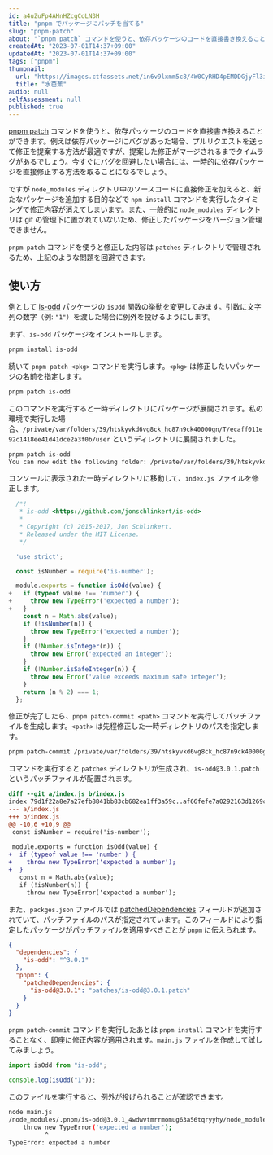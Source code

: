 ```yaml
---
id: a4uZuFp4AHnHZcgCoLN3H
title: "pnpm でパッケージにパッチを当てる"
slug: "pnpm-patch"
about: "`pnpm patch` コマンドを使うと、依存パッケージのコードを直接書き換えることができます。"
createdAt: "2023-07-01T14:37+09:00"
updatedAt: "2023-07-01T14:37+09:00"
tags: ["pnpm"]
thumbnail:
  url: "https://images.ctfassets.net/in6v9lxmm5c8/4W0CyRHD4pEMDDGjyFl3iz/5f4531162591220d474df7a97f15d8af/flower_mizubashou_16637.png"
  title: "水芭蕉"
audio: null
selfAssessment: null
published: true
---
```

[pnpm patch](https://pnpm.io/ja/cli/patch) コマンドを使うと、依存パッケージのコードを直接書き換えることができます。例えば依存パッケージにバグがあった場合、プルリクエストを送って修正を提案する方法が最適ですが、提案した修正がマージされるまでタイムラグがあるでしょう。今すぐにバグを回避したい場合には、一時的に依存パッケージを直接修正する方法を取ることになるでしょう。

ですが `node_modules` ディレクトリ中のソースコードに直接修正を加えると、新たなパッケージを追加する目的などで `npm install` コマンドを実行したタイミングで修正内容が消えてしまいます。また、一般的に `node_modules` ディレクトリは git の管理下に置かれていないため、修正したパッケージをバージョン管理できません。

`pnpm patch` コマンドを使うと修正した内容は `patches` ディレクトリで管理されるため、上記のような問題を回避できます。

## 使い方

例として [is-odd](https://www.npmjs.com/package/is-odd) パッケージの `isOdd` 関数の挙動を変更してみます。引数に文字列の数字（例: `"1"`）を渡した場合に例外を投げるようにします。

まず、`is-odd` パッケージをインストールします。

```sh
pnpm install is-odd
```

続いて `pnpm patch <pkg>` コマンドを実行します。`<pkg>` は修正したいパッケージの名前を指定します。

```sh
pnpm patch is-odd
```

このコマンドを実行すると一時ディレクトリにパッケージが展開されます。私の環境で実行した場合、`/private/var/folders/39/htskyvkd6vg8ck_hc87n9ck40000gn/T/ecaff011e92c1418ee41d41dce2a3f0b/user` というディレクトリに展開されました。

```sh
pnpm patch is-odd
You can now edit the following folder: /private/var/folders/39/htskyvkd6vg8ck_hc87n9ck40000gn/T/ecaff011e92c1418ee41d41dce2a3f0b/user
```

コンソールに表示された一時ディレクトリに移動して、`index.js` ファイルを修正します。

```diff:index.js
  /*!
   * is-odd <https://github.com/jonschlinkert/is-odd>
   *
   * Copyright (c) 2015-2017, Jon Schlinkert.
   * Released under the MIT License.
   */

  'use strict';

  const isNumber = require('is-number');

  module.exports = function isOdd(value) {
+   if (typeof value !== 'number') {
+     throw new TypeError('expected a number');
+   }
    const n = Math.abs(value);
    if (!isNumber(n)) {
      throw new TypeError('expected a number');
    }
    if (!Number.isInteger(n)) {
      throw new Error('expected an integer');
    }
    if (!Number.isSafeInteger(n)) {
      throw new Error('value exceeds maximum safe integer');
    }
    return (n % 2) === 1;
  };
```

修正が完了したら、`pnpm patch-commit <path>` コマンドを実行してパッチファイルを生成します。`<path>` は先程修正した一時ディレクトリのパスを指定します。

```sh
pnpm patch-commit /private/var/folders/39/htskyvkd6vg8ck_hc87n9ck40000gn/T/ecaff011e92c1418ee41d41dce2a3f0b/user
```

コマンドを実行すると `patches` ディレクトリが生成され、`is-odd@3.0.1.patch` というパッチファイルが配置されます。

```patch:is-odd@3.0.1.patch
diff --git a/index.js b/index.js
index 79d1f22a8e7a27efb8841bb83cb682ea1ff3a59c..af66fefe7a0292163d1269c2276bc2a245a5bedc 100644
--- a/index.js
+++ b/index.js
@@ -10,6 +10,9 @@
 const isNumber = require('is-number');
 
 module.exports = function isOdd(value) {
+  if (typeof value !== 'number') {
+    throw new TypeError('expected a number');
+  }
   const n = Math.abs(value);
   if (!isNumber(n)) {
     throw new TypeError('expected a number');
```

また、`packges.json` ファイルでは [patchedDependencies](https://pnpm.io/ja/package_json#pnpmpatcheddependencies) フィールドが追加されていて、パッチファイルのパスが指定されています。このフィールドにより指定したパッケージがパッチファイルを適用すべきことが `pnpm` に伝えられます。

```json:package.json
{
  "dependencies": {
    "is-odd": "^3.0.1"
  },
  "pnpm": {
    "patchedDependencies": {
      "is-odd@3.0.1": "patches/is-odd@3.0.1.patch"
    }
  }
}
```

`pnpm patch-commit` コマンドを実行したあとは `pnpm install` コマンドを実行することなく、即座に修正内容が適用されます。`main.js` ファイルを作成して試してみましょう。

```js:main.js
import isOdd from "is-odd";

console.log(isOdd("1"));
```

このファイルを実行すると、例外が投げられることが確認できます。

```sh
node main.js 
/node_modules/.pnpm/is-odd@3.0.1_4wdwvtmrrmomug63a56tqryyhy/node_modules/is-odd/index.js:14
    throw new TypeError('expected a number');
          ^
TypeError: expected a number
```
